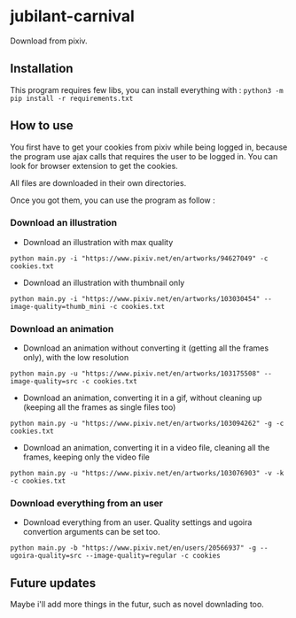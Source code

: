 # jubilant-carnival
Download from pixiv.

## Installation

This program requires few libs, you can install everything with :
`python3 -m pip install -r requirements.txt`

## How to use

You first have to get your cookies from pixiv while being logged in, because the program use ajax calls that requires the user to be logged in. You can look for browser extension to get the cookies.

All files are downloaded in their own directories.

Once you got them, you can use the program as follow :

### Download an illustration

* Download an illustration with max quality

`python main.py -i "https://www.pixiv.net/en/artworks/94627049" -c cookies.txt`

* Download an illustration with thumbnail only

`python main.py -i "https://www.pixiv.net/en/artworks/103030454" --image-quality=thumb_mini -c cookies.txt`

### Download an animation

* Download an animation without converting it (getting all the frames only), with the low resolution

`python main.py -u "https://www.pixiv.net/en/artworks/103175508" --image-quality=src -c cookies.txt`

* Download an animation, converting it in a gif, without cleaning up (keeping all the frames as single files too)

`python main.py -u "https://www.pixiv.net/en/artworks/103094262" -g -c cookies.txt`

* Download an animation, converting it in a video file, cleaning all the frames, keeping only the video file

`python main.py -u "https://www.pixiv.net/en/artworks/103076903" -v -k -c cookies.txt`

### Download everything from an user

* Download everything from an user. Quality settings and ugoira convertion arguments can be set too. 

`python main.py -b "https://www.pixiv.net/en/users/20566937" -g --ugoira-quality=src --image-quality=regular -c cookies`

## Future updates

Maybe i'll add more things in the futur, such as novel downlading too.


